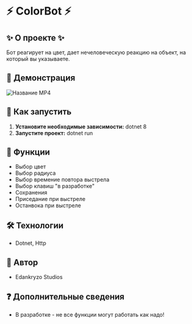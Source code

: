 # ⚡️  ColorBot  ⚡️

## ✨ О проекте ✨
Бот реагирует на цвет, дает нечеловеческую реакцию на объект, на который вы указываете.

## 🎥 Демонстрация

![Название MP4](../ColorBot/src/TriggerValoran/Data/Gif/present.gif)


## 🚀 Как запустить

1. **Установите необходимые зависимости:**  dotnet 8
2. **Запустите проект:**  dotnet run

## 💫 Функции
* Выбор цвет
* Выбор радиуса
* Выбор времение повтора выстрела
* Выбор клавиш "в разработке"
* Сохранения
* Приседание при выстреле
* Останвока при выстреле

## 🛠️ Технологии

* Dotnet, Http

## 👥 Автор

* Edankryzo Studios

## ❓ Дополнительные сведения

* В разработке - не все функции могут работать как надо!
